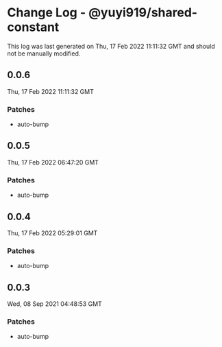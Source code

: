 # Change Log - @yuyi919/shared-constant

This log was last generated on Thu, 17 Feb 2022 11:11:32 GMT and should not be manually modified.

## 0.0.6

Thu, 17 Feb 2022 11:11:32 GMT

### Patches

- auto-bump

## 0.0.5

Thu, 17 Feb 2022 06:47:20 GMT

### Patches

- auto-bump

## 0.0.4

Thu, 17 Feb 2022 05:29:01 GMT

### Patches

- auto-bump

## 0.0.3

Wed, 08 Sep 2021 04:48:53 GMT

### Patches

- auto-bump
